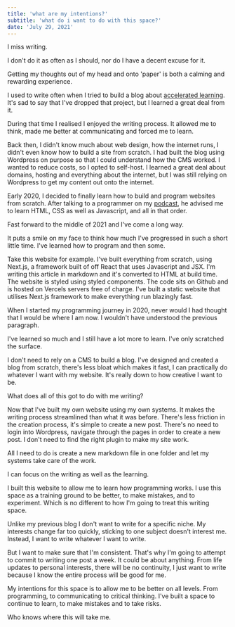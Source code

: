 ```yaml
---
title: 'what are my intentions?'
subtitle: 'what do i want to do with this space?'
date: 'July 29, 2021'
---
```


I miss writing.

I don't do it as often as I should, nor do I have a decent excuse for it.

Getting my thoughts out of my head and onto 'paper' is both a calming and rewarding experience.

I used to write often when I tried to build a blog about [accelerated learning](https://galiway.blog). It's sad to say that I've dropped that project, but I learned a great deal from it.

During that time I realised I enjoyed the writing process. It allowed me to think, made me better at communicating and forced me to learn.

Back then, I didn't know much about web design, how the internet runs, I didn't even know how to build a site from scratch. I had built the blog using Wordpress on purpose so that I could understand how the CMS worked. I wanted to reduce costs, so I opted to self-host. I learned a great deal about domains, hosting and everything about the internet, but I was still relying on Wordpress to get my content out onto the internet.

Early 2020, I decided to finally learn how to build and program websites from scratch. After talking to a programmer on my [podcast](https://www.galiway.blog/dimitris-gkiokas-the-meta-learners/), he advised me to learn HTML, CSS as well as Javascript, and all in that order.

Fast forward to the middle of 2021 and I've come a long way.

It puts a smile on my face to think how much I've progressed in such a short little time. I've learned how to program and then some.

Take this website for example. I've built everything from scratch, using Next.js, a framework built of off React that uses Javascript and JSX. I'm writing this article in markdown and it's converted to HTML at build time. The website is styled using styled components. The code sits on Github and is hosted on Vercels servers free of charge. I've built a static website that utilises Next.js framework to make everything run blazingly fast.

When I started my programming journey in 2020, never would I had thought that I would be where I am now. I wouldn't have understood the previous paragraph.

I've learned so much and I still have a lot more to learn. I've only scratched the surface.

I don't need to rely on a CMS to build a blog. I've designed and created a blog from scratch, there's less bloat which makes it fast, I can practically do whatever I want with my website. It's really down to how creative I want to be.

What does all of this got to do with me writing?

Now that I've built my own website using my own systems. It makes the writing process streamlined than what it was before. There's less friction in the creation process, it's simple to create a new post. There's no need to login into Wordpress, navigate through the pages in order to create a new post. I don't need to find the right plugin to make my site work.

All I need to do is create a new markdown file in one folder and let my systems take care of the work.

I can focus on the writing as well as the learning.

I built this website to allow me to learn how programming works. I use this space as a training ground to be better, to make mistakes, and to experiment. Which is no different to how I'm going to treat this writing space.

Unlike my previous blog I don't want to write for a specific niche. My interests change far too quickly, sticking to one subject doesn't interest me. Instead, I want to write whatever I want to write.

But I want to make sure that I'm consistent. That's why I'm going to attempt to commit to writing one post a week. It could be about anything. From life updates to personal interests, there will be no continuity, I just want to write because I know the entire process will be good for me.

My intentions for this space is to allow me to be better on all levels. From programming, to communicating to critical thinking. I've built a space to continue to learn, to make mistakes and to take risks.

Who knows where this will take me.
